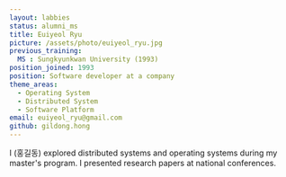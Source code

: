 ```yaml
---
layout: labbies
status: alumni_ms
title: Euiyeol Ryu
picture: /assets/photo/euiyeol_ryu.jpg
previous_training:
  MS : Sungkyunkwan University (1993)
position_joined: 1993
position: Software developer at a company
theme_areas:
  - Operating System
  - Distributed System
  - Software Platform
email: euiyeol_ryu@gmail.com
github: gildong.hong
---
```


I (홍길동) explored distributed systems and operating systems during my master's program. I presented research papers at national conferences.